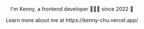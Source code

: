 
<div align='center'>
<p>I'm Kenny, a frontend developer 📱👨‍💻 since 2022 🚀</p>  
<p>
Learn more about me at https://kenny-chu.vercel.app/
</p>
<div/>
